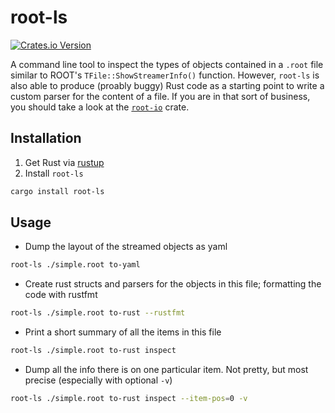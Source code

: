 # root-ls

[![Crates.io Version](https://img.shields.io/crates/v/root-ls.svg)](https://crates.io/crates/root-ls)


A command line tool to inspect the types of objects contained in a `.root` file similar to ROOT's `TFile::ShowStreamerInfo()` function. However, `root-ls` is also able to produce (proably buggy) Rust code as a starting point to write a custom parser for the content of a file. If you are in that sort of business, you should take a look at the [`root-io`](https://crates.io/crates/root-io) crate.

## Installation
1. Get Rust via [rustup](https://rustup.rs/)
2. Install `root-ls` 

``` bash
cargo install root-ls
```

## Usage
- Dump the layout of the streamed objects as yaml
``` bash
root-ls ./simple.root to-yaml
```

- Create rust structs and parsers for the objects in this file; formatting the code with rustfmt
``` bash
root-ls ./simple.root to-rust --rustfmt

```

- Print a short summary of all the items in this file
``` bash
root-ls ./simple.root to-rust inspect
```

- Dump all the info there is on one particular item. Not pretty, but most precise (especially with optional `-v`)
``` bash
root-ls ./simple.root to-rust inspect --item-pos=0 -v
```
